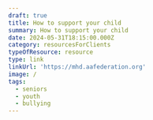 ```yaml
---
draft: true
title: How to support your child
summary: How to support your child
date: 2024-05-31T18:15:00.000Z
category: resourcesForClients
typeOfResource: resource
type: link
linkUrl: 'https://mhd.aafederation.org'
image: /
tags:
  - seniors
  - youth
  - bullying
---
```


